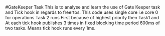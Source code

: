 #GateKeeper Task
   This is to analyse and learn the use of Gate Keeper task and Tick hook in regards to freertos.
   This code uses single core i.e core 0 for operations
   Task 2 runs First because of highest priority 
   then Task1
   and At each tick hook publishes 3 times in fixed blocking time period 600ms of two tasks. Means tick hook runs every 1ms.
